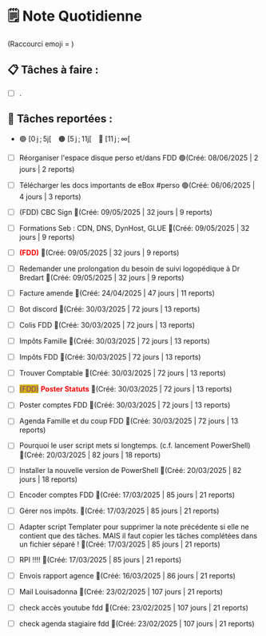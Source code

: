 # 🗒️ Note Quotidienne

(Raccourci emoji = )

## 📋 Tâches à faire :

- [ ] .


## 📌 Tâches reportées :

- 🟢 [0 j ; 5j[ 🟠 [5 j ; 11j[ 🔴 [11 j ; ∞[

- [ ] Réorganiser l'espace disque perso et/dans FDD 🟢(Créé: 08/06/2025 | 2 jours | 2 reports)
- [ ] Télécharger les docs importants de eBox #perso 🟢(Créé: 06/06/2025 | 4 jours | 3 reports)
- [ ] (FDD) CBC Sign 🔴(Créé: 09/05/2025 | 32 jours | 9 reports)
- [ ] Formations Seb : CDN, DNS, DynHost, GLUE 🔴(Créé: 09/05/2025 | 32 jours | 9 reports)
- [ ] <span style='color:red;'>**(FDD)**</span> 🔴(Créé: 09/05/2025 | 32 jours | 9 reports)
- [ ] Redemander une prolongation du besoin de suivi logopédique à Dr Bredart 🔴(Créé: 09/05/2025 | 32 jours | 9 reports)
- [ ] Facture amende 🔴(Créé: 24/04/2025 | 47 jours | 11 reports)
- [ ] Bot discord 🔴(Créé: 30/03/2025 | 72 jours | 13 reports)
- [ ] Colis FDD 🔴(Créé: 30/03/2025 | 72 jours | 13 reports)
- [ ] Impôts Famille 🔴(Créé: 30/03/2025 | 72 jours | 13 reports)
- [ ] Impôts FDD 🔴(Créé: 30/03/2025 | 72 jours | 13 reports)
- [ ] Trouver Comptable 🔴(Créé: 30/03/2025 | 72 jours | 13 reports)
- [ ] <span style="color:rgb(255, 0, 0)"><span style="background:#d4b106"><font color="#7030a0">(FDD)</font></span></span> <span style="color:rgb(255, 0, 0)">**Poster Statuts**</span> 🔴(Créé: 30/03/2025 | 72 jours | 13 reports)
- [ ] Poster comptes FDD 🔴(Créé: 30/03/2025 | 72 jours | 13 reports)
- [ ] Agenda Famille et du coup FDD 🔴(Créé: 30/03/2025 | 72 jours | 13 reports)
- [ ] Pourquoi le user script mets si longtemps. (c.f. lancement PowerShell) 🔴(Créé: 20/03/2025 | 82 jours | 18 reports)
- [ ] Installer la nouvelle version de PowerShell 🔴(Créé: 20/03/2025 | 82 jours | 18 reports)
- [ ] Encoder comptes FDD 🔴(Créé: 17/03/2025 | 85 jours | 21 reports)
- [ ] Gérer nos impôts. 🔴(Créé: 17/03/2025 | 85 jours | 21 reports)
- [ ] Adapter script Templater pour supprimer la note précédente si elle ne contient que des tâches. MAIS il faut copier les tâches complétées dans un fichier séparé ! 🔴(Créé: 17/03/2025 | 85 jours | 21 reports)
- [ ] RPI !!!! 🔴(Créé: 17/03/2025 | 85 jours | 21 reports)
- [ ] Envois rapport agence 🔴(Créé: 16/03/2025 | 86 jours | 21 reports)
- [ ] Mail Louisadonna 🔴(Créé: 23/02/2025 | 107 jours | 21 reports)
- [ ] check accès youtube fdd 🔴(Créé: 23/02/2025 | 107 jours | 21 reports)
- [ ] check agenda stagiaire fdd 🔴(Créé: 23/02/2025 | 107 jours | 21 reports)




